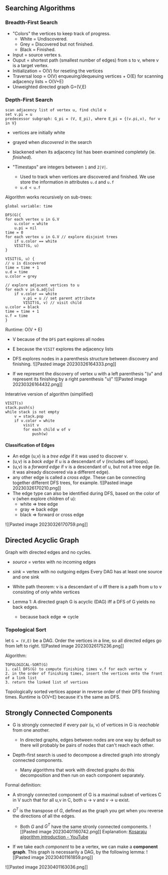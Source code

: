 ## Searching Algorithms
### Breadth-First Search
- "Colors" the vertices to keep track of progress.
	- White = Undiscovered.
	- Grey = Discovered but not finished. 
	- Black = Finished.
- Input = source vertex s.
- Ouput = shortest path (smallest number of edges) from s to v, where v is a target vertex.
- Initialization = O(V) for reseting the vertices
- Traversal loop = O(V) enqueuing/dequeuing vertices + O(E) for scanning adjacency lists = O(V+E)
- Unweighted directed graph G=(V,E) 

### Depth-First Search
```
scan adjacency list of vertex u, find child v
set v.pi = u 
predecessor subgraph: G_pi = (V, E_pi), where E_pi = {(v.pi,v), for v in V}
```
- vertices are initially white 
- grayed when *discovered* in the search
- blackened when its adjacency list has been examined completely (ie. *finished*).

- "Timestaps" are integers between `1` and `2|V|`. 
	- Used to track when vertices are discovered and finished.  We use store the information in attributes `u.d` and `u.f`
	- `u.d < u.f`

Algorithm works recursively on sub-trees:
``` 
global variable: time

DFS(G){
for each vertex u in G.V
	u.color = white
	u.pi = nil
time = 0
for each vertex u in G.V // explore disjoint trees
	if u.color == white
	VISIT(G, u)
}

VISIT(G, u) {
// u is discovered
time = time + 1 
u.d = time
u.color = grey

// explore adjacent vertices to u
for each v in G.adj[u] 
	if v.color == white
		v.pi = u // set parent attribute
		VISIT(G, v) // visit child
u.color = black
time = time + 1
u.f = time		
}
```
Runtime: O(V + E)
- V because of the `DFS` part explores all nodes
- E because the `VISIT` explores the adjacency lists

- DFS explores nodes in a parenthesis structure between discovery and finishing. 
![[Pasted image 20230326164333.png]]
- If we represent the discovery of vertex u with a left parenthesis "(u" and represent its finishing by a right parenthesis "u)"
![[Pasted image 20230326164432.png]]

Interatrive version of algorithm (simplified)
```
VISIT(s)
stack.push(s)
while stack is not empty
	v = stack.pop
	if v.color = white
		visit v
		for each child w of v
			push(w)
```

#### Classification of Edges
- An edge (u,v) is a *tree edge* if it was used to discover v. 
- (u,v) is a *back edge* if u is a descendant of v (includes self loops). 
- (u,v) is a *forward edge* if v is a descendant of u, but not a tree edge (ie. it was already discovered via a different edge). 
- any other edge is called a *cross edge*. These can be connecting together different DFS trees, for example. 
![[Pasted image 20230326170210.png]]
- The edge type can also be identified during DFS, based on the color of v (when explore children of u):
	- white => tree edge
	- gray => back edge
	- black => forward or cross edge

![[Pasted image 20230326170759.png]]

## Directed Acyclic Graph
Graph with directed edges and no cycles. 
- *source* = vertex with no incoming edges
- *sink* = vertex with no outgoing edges
Every DAG has at least one source and one sink

- White path theorem: v is a descendant of u iff there is a path from u to v consisting of only white vertices 

- Lemma 1: A directed graph G is acyclic (DAG) iff a DFS of G yields no back edges. 
	- because back edge => cycle 

### Topological Sort
let `G = (V,E)` be a DAG. 
Order the vertices in a line, so all directed edges go from left to right. 
![[Pasted image 20230326175236.png]]

Algorithm:
```
TOPOLOGICAL-SORT(G)
1. call DFS(G) to compute finishing times v.f for each vertex v
2. in the order of finishing times, insert the vertices onto the front of a link list
3. return the linked list of vertices

```
Topologically sorted vertices appear in reverse order of their DFS finishing times. 
Runtime is O(V+E) because it's the same as DFS. 

## Strongly Connected Components
- G is strongly connected if every pair (u, v) of vertices in G is *reachable* from one another.
	- In directed graphs, edges between nodes are one way by default so there will probably be pairs of nodes that can't reach each other. 

- Depth-first search is used to decompose a directed graph into strongly connected components. 
	- Many algorithms that work with directed graphs do this decomposition and then run on each component separately.

Formal definition: 
- A strongly connected component of G is a maximal subset of vertices C in V such that for all u,v in C, both u -> v and v -> u exist.

- $G^T$ is the transpose of $G$, defined as the graph you get when you reverse the directions of all the edges. 
	- Both $G$ and $G^T$ have the same stronly connected components. 
![[Pasted image 20230401160742.png]]
Explanation: [Kosaraju algorithm introduction - YouTube](https://www.youtube.com/watch?v=Jb1XlDsr46o)

- If we take each *component* to be a vertex, we can make a **component graph**. This graph is necessarily a DAG, by the following lemma:
![[Pasted image 20230401161859.png]]

![[Pasted image 20230401163036.png]]

